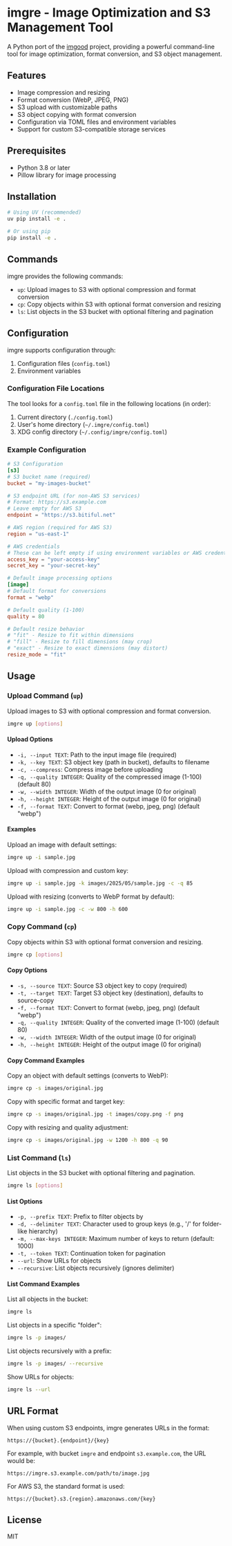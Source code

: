 # imgre - Image Optimization and S3 Management Tool

A Python port of the [imgood](https://github.com/mingeme/imgood) project, providing a powerful command-line tool for image optimization, format conversion, and S3 object management.

## Features

* Image compression and resizing
* Format conversion (WebP, JPEG, PNG)
* S3 upload with customizable paths
* S3 object copying with format conversion
* Configuration via TOML files and environment variables
* Support for custom S3-compatible storage services

## Prerequisites

* Python 3.8 or later
* Pillow library for image processing

## Installation

```bash
# Using UV (recommended)
uv pip install -e .

# Or using pip
pip install -e .
```

## Commands

imgre provides the following commands:

* `up`: Upload images to S3 with optional compression and format conversion
* `cp`: Copy objects within S3 with optional format conversion and resizing
* `ls`: List objects in the S3 bucket with optional filtering and pagination

## Configuration

imgre supports configuration through:

1. Configuration files (`config.toml`)
2. Environment variables

### Configuration File Locations

The tool looks for a `config.toml` file in the following locations (in order):

1. Current directory (`./config.toml`)
2. User's home directory (`~/.imgre/config.toml`)
3. XDG config directory (`~/.config/imgre/config.toml`)

### Example Configuration

```toml
# S3 Configuration
[s3]
# S3 bucket name (required)
bucket = "my-images-bucket"

# S3 endpoint URL (for non-AWS S3 services)
# Format: https://s3.example.com
# Leave empty for AWS S3
endpoint = "https://s3.bitiful.net"

# AWS region (required for AWS S3)
region = "us-east-1"

# AWS credentials
# These can be left empty if using environment variables or AWS credential files
access_key = "your-access-key"
secret_key = "your-secret-key"

# Default image processing options
[image]
# Default format for conversions
format = "webp"

# Default quality (1-100)
quality = 80

# Default resize behavior
# "fit" - Resize to fit within dimensions
# "fill" - Resize to fill dimensions (may crop)
# "exact" - Resize to exact dimensions (may distort)
resize_mode = "fit"
```

## Usage

### Upload Command (`up`)

Upload images to S3 with optional compression and format conversion.

```bash
imgre up [options]
```

#### Upload Options

* `-i, --input TEXT`: Path to the input image file (required)
* `-k, --key TEXT`: S3 object key (path in bucket), defaults to filename
* `-c, --compress`: Compress image before uploading
* `-q, --quality INTEGER`: Quality of the compressed image (1-100) (default 80)
* `-w, --width INTEGER`: Width of the output image (0 for original)
* `-h, --height INTEGER`: Height of the output image (0 for original)
* `-f, --format TEXT`: Convert to format (webp, jpeg, png) (default "webp")

#### Examples

Upload an image with default settings:

```bash
imgre up -i sample.jpg
```

Upload with compression and custom key:

```bash
imgre up -i sample.jpg -k images/2025/05/sample.jpg -c -q 85
```

Upload with resizing (converts to WebP format by default):

```bash
imgre up -i sample.jpg -c -w 800 -h 600
```

### Copy Command (`cp`)

Copy objects within S3 with optional format conversion and resizing.

```bash
imgre cp [options]
```

#### Copy Options

* `-s, --source TEXT`: Source S3 object key to copy (required)
* `-t, --target TEXT`: Target S3 object key (destination), defaults to source-copy
* `-f, --format TEXT`: Convert to format (webp, jpeg, png) (default "webp")
* `-q, --quality INTEGER`: Quality of the converted image (1-100) (default 80)
* `-w, --width INTEGER`: Width of the output image (0 for original)
* `-h, --height INTEGER`: Height of the output image (0 for original)

#### Copy Command Examples

Copy an object with default settings (converts to WebP):

```bash
imgre cp -s images/original.jpg
```

Copy with specific format and target key:

```bash
imgre cp -s images/original.jpg -t images/copy.png -f png
```

Copy with resizing and quality adjustment:

```bash
imgre cp -s images/original.jpg -w 1200 -h 800 -q 90
```

### List Command (`ls`)

List objects in the S3 bucket with optional filtering and pagination.

```bash
imgre ls [options]
```

#### List Options

* `-p, --prefix TEXT`: Prefix to filter objects by
* `-d, --delimiter TEXT`: Character used to group keys (e.g., '/' for folder-like hierarchy)
* `-m, --max-keys INTEGER`: Maximum number of keys to return (default: 1000)
* `-t, --token TEXT`: Continuation token for pagination
* `--url`: Show URLs for objects
* `--recursive`: List objects recursively (ignores delimiter)

#### List Command Examples

List all objects in the bucket:

```bash
imgre ls
```

List objects in a specific "folder":

```bash
imgre ls -p images/
```

List objects recursively with a prefix:

```bash
imgre ls -p images/ --recursive
```

Show URLs for objects:

```bash
imgre ls --url
```

## URL Format

When using custom S3 endpoints, imgre generates URLs in the format:

```text
https://{bucket}.{endpoint}/{key}
```

For example, with bucket `imgre` and endpoint `s3.example.com`, the URL would be:

```text
https://imgre.s3.example.com/path/to/image.jpg
```

For AWS S3, the standard format is used:

```text
https://{bucket}.s3.{region}.amazonaws.com/{key}
```

## License

MIT

